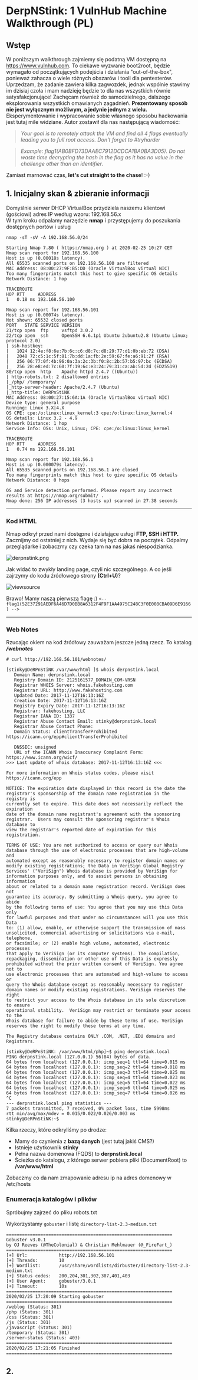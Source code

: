 # DerpNStink: 1 VulnHub Machine Walkthrough (PL)
## Wstęp
W poniższym walkthrough zajmiemy się podatną VM dostępną na https://www.vulnhub.com. To ciekawe wyzwanie boot2root, będzie wymagało od początkujących podejścia i działania "out-of-the-box", ponieważ zahacza o wiele różnych obszarów i tooli dla pentesterów. Uprzedzam, że zadanie zawiera kilka zagwozdek, jednak wspólnie stawimy im dzisiaj czoła i mam nadzieję będzie to dla nas wszystkich równie satysfakcjonujące! Zachęcam również do samodzielnego, dalszego eksplorowania
wszystkich omawianych zagadnień. **Prezentowany sposób nie jest wyłącznym możliwym, a jedynie jednym z wielu.** Eksperymentowanie i wypracowanie sobie własnego sposobu hackowania jest tutaj mile widziane.
Autor zostawił dla nas następującą wiadomość:


>_Your goal is to remotely attack the VM and find all 4 flags eventually leading you to full root access. Don't forget to #tryharder_

>_Example: flag1(AB0BFD73DAAEC7912DCDCA1BA0BA3D05). Do not waste time decrypting the hash in the flag as it has no value in the challenge other than an identifier_.

Zamiast marnować czas, **let's cut straight to the chase**! :-)

## 1. Inicjalny skan & zbieranie informacji

Domyślnie serwer DHCP VirtualBox przydziela naszemu klientowi (gościowi) adres IP według wzoru: 192.168.56.x \
W tym kroku odpalamy narzędzie **nmap** i przystępujemy do poszukania dostępnych portów i usług

`nmap -sT -sV -A 192.168.56.0/24`
```
Starting Nmap 7.80 ( https://nmap.org ) at 2020-02-25 10:27 CET
Nmap scan report for 192.168.56.100
Host is up (0.00018s latency).
All 65535 scanned ports on 192.168.56.100 are filtered
MAC Address: 08:00:27:9F:B5:DD (Oracle VirtualBox virtual NIC)
Too many fingerprints match this host to give specific OS details
Network Distance: 1 hop

TRACEROUTE
HOP RTT     ADDRESS
1   0.18 ms 192.168.56.100

Nmap scan report for 192.168.56.101
Host is up (0.00074s latency).
Not shown: 65532 closed ports
PORT   STATE SERVICE VERSION
21/tcp open  ftp     vsftpd 3.0.2
22/tcp open  ssh     OpenSSH 6.6.1p1 Ubuntu 2ubuntu2.8 (Ubuntu Linux; protocol 2.0)
| ssh-hostkey: 
|   1024 12:4e:f8:6e:7b:6c:c6:d8:7c:d8:29:77:d1:0b:eb:72 (DSA)
|   2048 72:c5:1c:5f:81:7b:dd:1a:fb:2e:59:67:fe:a6:91:2f (RSA)
|   256 06:77:0f:4b:96:0a:3a:2c:3b:f0:8c:2b:57:b5:97:bc (ECDSA)
|_  256 28:e8:ed:7c:60:7f:19:6c:e3:24:79:31:ca:ab:5d:2d (ED25519)
80/tcp open  http    Apache httpd 2.4.7 ((Ubuntu))
| http-robots.txt: 2 disallowed entries 
|_/php/ /temporary/
|_http-server-header: Apache/2.4.7 (Ubuntu)
|_http-title: DeRPnStiNK
MAC Address: 08:00:27:15:6A:1A (Oracle VirtualBox virtual NIC)
Device type: general purpose
Running: Linux 3.X|4.X
OS CPE: cpe:/o:linux:linux_kernel:3 cpe:/o:linux:linux_kernel:4
OS details: Linux 3.2 - 4.9
Network Distance: 1 hop
Service Info: OSs: Unix, Linux; CPE: cpe:/o:linux:linux_kernel

TRACEROUTE
HOP RTT     ADDRESS
1   0.74 ms 192.168.56.101

Nmap scan report for 192.168.56.1
Host is up (0.000079s latency).
All 65535 scanned ports on 192.168.56.1 are closed
Too many fingerprints match this host to give specific OS details
Network Distance: 0 hops

OS and Service detection performed. Please report any incorrect results at https://nmap.org/submit/ .
Nmap done: 256 IP addresses (3 hosts up) scanned in 27.38 seconds

```
---
### Kod HTML
Nmap odkrył przed nami dostępne i działające usługi **FTP, SSH i HTTP.** \
Zacznijmy od ostatniej z nich. Wydaje się być dobra na początek. Odpalmy przeglądarke i zobaczmy czy czeka tam na nas jakaś  niespodzianka.

![derpnstink.png](https://raw.githubusercontent.com/d15rup7or/Labs/master/DerpNStink/img/derpnstink.png)

Jak widać to zwykły landing page, czyli nic szczególnego. A co jeśli zajrzymy do kodu źródłowego strony **(Ctrl+U)**?

![viewsource](https://raw.githubusercontent.com/d15rup7or/Labs/master/DerpNStink/img/viewsource.png)

Brawo! Mamy naszą pierwszą flagę :)
`<--flag1(52E37291AEDF6A46D7D0BB8A6312F4F9F1AA4975C248C3F0E008CBA09D6E9166) -->`

---

### Web Notes 
Rzucając okiem na kod źródłowy zauważam jeszcze jedną rzecz. To katalog ***/webnotes***

`# curl http://192.168.56.101/webnotes/`

```
[stinky@DeRPnStiNK /var/www/html ]$ whois derpnstink.local
   Domain Name: derpnstink.local
   Registry Domain ID: 2125161577_DOMAIN_COM-VRSN
   Registrar WHOIS Server: whois.fakehosting.com
   Registrar URL: http://www.fakehosting.com
   Updated Date: 2017-11-12T16:13:16Z
   Creation Date: 2017-11-12T16:13:16Z
   Registry Expiry Date: 2017-11-12T16:13:16Z
   Registrar: fakehosting, LLC
   Registrar IANA ID: 1337
   Registrar Abuse Contact Email: stinky@derpnstink.local
   Registrar Abuse Contact Phone:
   Domain Status: clientTransferProhibited https://icann.org/epp#clientTransferProhibited

   DNSSEC: unsigned
   URL of the ICANN Whois Inaccuracy Complaint Form: https://www.icann.org/wicf/
>>> Last update of whois database: 2017-11-12T16:13:16Z <<<

For more information on Whois status codes, please visit https://icann.org/epp

NOTICE: The expiration date displayed in this record is the date the
registrar's sponsorship of the domain name registration in the registry is
currently set to expire. This date does not necessarily reflect the expiration
date of the domain name registrant's agreement with the sponsoring
registrar.  Users may consult the sponsoring registrar's Whois database to
view the registrar's reported date of expiration for this registration.

TERMS OF USE: You are not authorized to access or query our Whois                                
database through the use of electronic processes that are high-volume and                        
automated except as reasonably necessary to register domain names or                             
modify existing registrations; the Data in VeriSign Global Registry                              
Services' ("VeriSign") Whois database is provided by VeriSign for                                
information purposes only, and to assist persons in obtaining information                        
about or related to a domain name registration record. VeriSign does not                         
guarantee its accuracy. By submitting a Whois query, you agree to abide                          
by the following terms of use: You agree that you may use this Data only                         
for lawful purposes and that under no circumstances will you use this Data                       
to: (1) allow, enable, or otherwise support the transmission of mass
unsolicited, commercial advertising or solicitations via e-mail, telephone,
or facsimile; or (2) enable high volume, automated, electronic processes
that apply to VeriSign (or its computer systems). The compilation,
repackaging, dissemination or other use of this Data is expressly
prohibited without the prior written consent of VeriSign. You agree not to
use electronic processes that are automated and high-volume to access or
query the Whois database except as reasonably necessary to register
domain names or modify existing registrations. VeriSign reserves the right
to restrict your access to the Whois database in its sole discretion to ensure
operational stability.  VeriSign may restrict or terminate your access to the
Whois database for failure to abide by these terms of use. VeriSign
reserves the right to modify these terms at any time.

The Registry database contains ONLY .COM, .NET, .EDU domains and
Registrars.

[stinky@DeRPnStiNK: /var/www/html/php]~$ ping derpnstink.local
PING derpnstink.local (127.0.0.1) 56(84) bytes of data.
64 bytes from localhost (127.0.0.1): icmp_seq=1 ttl=64 time=0.015 ms
64 bytes from localhost (127.0.0.1): icmp_seq=2 ttl=64 time=0.018 ms
64 bytes from localhost (127.0.0.1): icmp_seq=3 ttl=64 time=0.025 ms
64 bytes from localhost (127.0.0.1): icmp_seq=4 ttl=64 time=0.023 ms
64 bytes from localhost (127.0.0.1): icmp_seq=5 ttl=64 time=0.022 ms
64 bytes from localhost (127.0.0.1): icmp_seq=6 ttl=64 time=0.025 ms
64 bytes from localhost (127.0.0.1): icmp_seq=7 ttl=64 time=0.026 ms
^C
--- derpnstink.local ping statistics ---
7 packets transmitted, 7 received, 0% packet loss, time 5998ms
rtt min/avg/max/mdev = 0.015/0.022/0.026/0.003 ms
stinky@DeRPnStiNK:~$ 
```
Kilka rzeczy, które odkryliśmy po drodze:
* Mamy do czynienia z **bazą danych** (jest tutaj jakiś CMS?)
* Istnieje użytkownik **stinky**
* Pełna nazwa domenowa (FQDS) to **derpnstink.local**
* Ścieżka do katalogu, z którego serwer pobiera pliki (DocumentRoot) to **/var/www/html**

Zobaczmy co da nam zmapowanie adresu ip na adres domenowy w /etc/hosts 

### Enumeracja katalogów i plików



Spróbujmy zajrzeć do pliku robots.txt

Wykorzystamy `gobuster` i listę `directory-list-2.3-medium.txt`

```
===============================================================
Gobuster v3.0.1
by OJ Reeves (@TheColonial) & Christian Mehlmauer (@_FireFart_)
===============================================================
[+] Url:            http://192.168.56.101
[+] Threads:        10
[+] Wordlist:       /usr/share/wordlists/dirbuster/directory-list-2.3-medium.txt
[+] Status codes:   200,204,301,302,307,401,403
[+] User Agent:     gobuster/3.0.1
[+] Timeout:        10s
===============================================================
2020/02/25 17:20:09 Starting gobuster
===============================================================
/weblog (Status: 301)
/php (Status: 301)
/css (Status: 301)
/js (Status: 301)
/javascript (Status: 301)
/temporary (Status: 301)
/server-status (Status: 403)
===============================================================
2020/02/25 17:21:05 Finished                                                                                                                              
=============================================================== 
```



## 2. 

